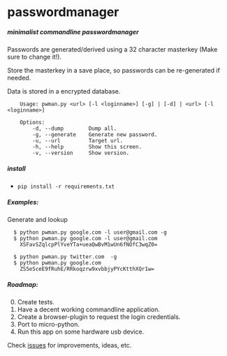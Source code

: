 # passwordmanager
##### minimalist commandline passwordmanager

Passwords are generated/derived using a 32 character masterkey (Make sure to change it!).

Store the masterkey in a save place, so passwords can be re-generated if needed.

Data is stored in a encrypted database.


        Usage: pwman.py <url> [-l <loginname>] [-g] | [-d] | <url> [-l <loginname>]

        Options:
            -d, --dump        Dump all.
            -g, --generate    Generate new password.
            -u, --url         Target url.
            -h, --help        Show this screen.
            -v, --version     Show version.

##### install
 - `pip install -r requirements.txt`

##### Examples:

Generate and lookup

      $ python pwman.py google.com -l user@gmail.com -g     
      $ python pwman.py google.com -l user@gmail.com
        XSFavSZqlcpPlYveYTa+ueaQwBvM1wUn6fNOfC3wqZ0=

      $ python pwman.py twitter.com  -g     
      $ python pwman.py google.com  
        ZS5eSceE9fRuhE/RRkoqzrw9xvbbjyPYcKtthXQr1w=



##### Roadmap:
0. Create tests.
1. Have a decent working commandline application.
2. Create a browser-plugin to request the login credentials.
3. Port to micro-python.
4. Run this app on some hardware usb device.  

Check [issues](https://github.com/Alex-CodeLab/passwordmanager/issues) for improvements, ideas, etc.
